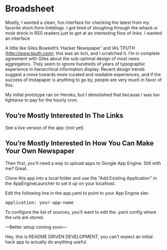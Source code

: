 Broadsheet
==========

Mostly, I wanted a clean, fun interface for checking the latest from my favorite short-form linkblogs. I got tired of sloughing through the whack-a-mole dreck in RSS readers just to get at an interesting flow of links. I wanted an interface

A little like Giles Bowkett’s ‘Hacker Newspaper’ and IA’s TPUTH (http://www.tputh.com); this was an itch, and I scratched it. I’m in complete agreement with Giles about the sub-optimal design of most news aggregators. They seem to ignore hundreds of years of typographic experience in hierarchical information display. Recent design trends suggest a move towards more curated and readable experiences, and if the success of Instapaper is anything to go by, people are very much in favor of this.

My initial prototype ran on Heroku, but I demolished that because I was too tightarse to pay for the hourly cron.

You’re Mostly Interested In The Links
-------------------------------------

See a live version of the app: [not yet]

You’re Mostly Interested In How You Can Make Your Own Newspaper
---------------------------------------------------------------

Then first, you’ll need a way to upload apps to Google App Engine. Still with me? Great.

Clone this app into a local folder and use the "Add Existing Application" in the AppEngineLauncher to set it up on your localhost.

Edit the following line in the app.yaml to point to your App Engine site:

<pre>application: your-app-name</pre>

To configure the list of sources, you’ll want to edit the .yaml config where the urls are stored.

—Better setup coming soon—

Hey, this is README DRIVEN DEVELOPMENT, you can’t expect an initial hack app to actually do anything useful.